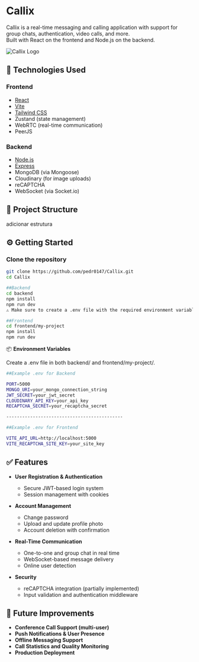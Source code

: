 # Callix
Callix is a real-time messaging and calling application with support for group chats, authentication, video calls, and more.  
Built with React on the frontend and Node.js on the backend.

![Callix Logo](/frontend/my-project/public/callix-logo.ico)



## 🚀 Technologies Used

### **Frontend**
- [React](https://reactjs.org/)
- [Vite](https://vitejs.dev/)
- [Tailwind CSS](https://tailwindcss.com/)
- Zustand (state management)
- WebRTC (real-time communication)
- PeerJS

### **Backend**
- [Node.js](https://nodejs.org/)
- [Express](https://expressjs.com/)
- MongoDB (via Mongoose)
- Cloudinary (for image uploads)
- reCAPTCHA
- WebSocket (via Socket.io)


## 📁 **Project Structure**

adicionar estrutura


## ⚙️ **Getting Started**

### **Clone the repository**
```bash
git clone https://github.com/pedr0147/Callix.git
cd Callix

##Backend
cd backend
npm install
npm run dev
⚠️ Make sure to create a .env file with the required environment variables.

##Frontend
cd frontend/my-project
npm install
npm run dev
```
📦 **Environment Variables**

Create a .env file in both backend/ and frontend/my-project/.
```bash
##Example .env for Backend

PORT=5000
MONGO_URI=your_mongo_connection_string
JWT_SECRET=your_jwt_secret
CLOUDINARY_API_KEY=your_api_key
RECAPTCHA_SECRET=your_recaptcha_secret

--------------------------------------------

##Example .env for Frontend

VITE_API_URL=http://localhost:5000
VITE_RECAPTCHA_SITE_KEY=your_site_key
```
## **✅ Features**

- **User Registration & Authentication**
  - Secure JWT-based login system
  - Session management with cookies

- **Account Management**
  - Change password
  - Upload and update profile photo
  - Account deletion with confirmation

- **Real-Time Communication**
  - One-to-one and group chat in real time
  - WebSocket-based message delivery
  - Online user detection

- **Security**
  - reCAPTCHA integration (partially implemented)
  - Input validation and authentication middleware


## 🧪 **Future Improvements**

- **Conference Call Support (multi-user)**
- **Push Notifications & User Presence**
- **Offline Messaging Support**
- **Call Statistics and Quality Monitoring**
- **Production Deployment**

